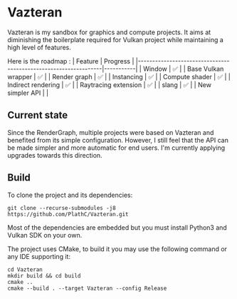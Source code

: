 # Vazteran

Vazteran is my sandbox for graphics and compute projects. It aims at diminishing the boilerplate required for Vulkan project while maintaining a high level of features.

Here is the roadmap :
| Feature                                                         | Progress  |
|-----------------------------------------------------------------|-----------|
| Window                                                          | ✅        |
| Base Vulkan wrapper                                             | ✅        |
| Render graph                                                    | ✅        |
| Instancing                                                      | ✅        |
| Compute shader                                                  | ✅        |
| Indirect rendering                                              | ✅        |
| Raytracing extension                                            | ✅        |
| slang                                                           | ✅        |
| New simpler API                                                 |           |

## Current state

Since the RenderGraph, multiple projects were based on Vazteran and benefited from its simple configuration. 
However, I still feel that the API can be made simpler and more automatic for end users. 
I'm currently applying upgrades towards this direction.

## Build 

To clone the project and its dependencies:
```
git clone --recurse-submodules -j8 https://github.com/PlathC/Vazteran.git
```

Most of the dependencies are embedded but you must install Python3 and Vulkan SDK on your own.

The project uses CMake, to build it you may use the following command or any IDE supporting it:
```
cd Vazteran
mkdir build && cd build
cmake ..
cmake --build . --target Vazteran --config Release
```
